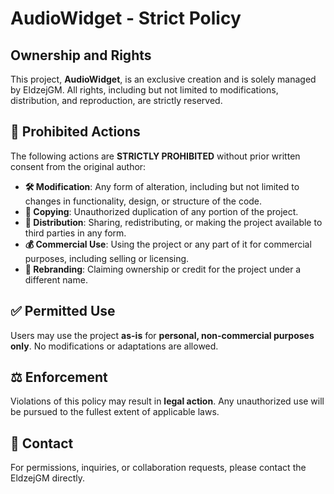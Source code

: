 # AudioWidget - Strict Policy

## Ownership and Rights
This project, **AudioWidget**, is an exclusive creation and is solely managed by EldzejGM. All rights, including but not limited to modifications, distribution, and reproduction, are strictly reserved.

## 🚫 Prohibited Actions
The following actions are **STRICTLY PROHIBITED** without prior written consent from the original author:

- **🛠 Modification**: Any form of alteration, including but not limited to changes in functionality, design, or structure of the code.
- **📄 Copying**: Unauthorized duplication of any portion of the project.
- **📢 Distribution**: Sharing, redistributing, or making the project available to third parties in any form.
- **💰 Commercial Use**: Using the project or any part of it for commercial purposes, including selling or licensing.
- **🚫 Rebranding**: Claiming ownership or credit for the project under a different name.

## ✅ Permitted Use
Users may use the project **as-is** for **personal, non-commercial purposes only**. No modifications or adaptations are allowed.

## ⚖️ Enforcement
Violations of this policy may result in **legal action**. Any unauthorized use will be pursued to the fullest extent of applicable laws.

## 📩 Contact
For permissions, inquiries, or collaboration requests, please contact the EldzejGM directly.
